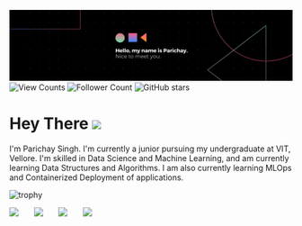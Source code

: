 [![Parichay's GitHub Banner](./src/banner.png)](https://www.linkedin.com/in/parichaysingh/)
![View Counts](https://komarev.com/ghpvc/?username=your-github-Parichay-Singh&color=blue)
![Follower Count](https://img.shields.io/github/followers/Parichay-Singh?label=Followers&logo=github&style=flat-square&color=purple)
![GitHub stars](https://img.shields.io/github/stars/Parichay-Singh?label=%E2%AD%90GitHub%20stars&style=flat-square&color=pink)

# Hey There <img src="https://media.giphy.com/media/42tS2cfBtj8Y/giphy.gif" width="50">
I'm Parichay Singh. I'm currently a junior pursuing my undergraduate at VIT, Vellore. I'm skilled in Data Science and Machine Learning, and am currently learning Data Structures and Algorithms.  I am also currently learning MLOps and Containerized Deployment of applications.

![trophy](https://github-profile-trophy.vercel.app/?username=Parichay-Singh&theme=nord&title=Joined2020,Stars,Commit,Followers,PullRequest,Repositories&align=center)

<p align="left">
<a href="https://www.linkedin.com/in/bhavya-tomar/"><img src="/.github/icons/linkedin.svg" width="48"></a>&nbsp;&nbsp;&nbsp;&nbsp;&nbsp;&nbsp;
<a href="mailto:xbhavyatomar@gmail.com"><img src="/.github/icons/email.svg" width="48"></a>&nbsp;&nbsp;&nbsp;&nbsp;&nbsp;&nbsp;
<a href="https://twitter.com/bhavyacodes"><img src="/.github/icons/twitter.svg" width="48"></a>&nbsp;&nbsp;&nbsp;&nbsp;&nbsp;&nbsp;
<a href="https://discord.gg/gvxq9yy33P"><img src="/.github/icons/discord.svg" width="54"></a>&nbsp;&nbsp;&nbsp;&nbsp;&nbsp;&nbsp;
</p>
